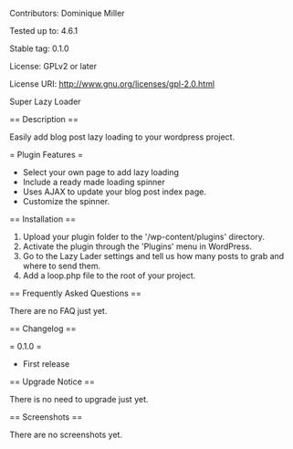 Contributors: Dominique Miller 

Tested up to: 4.6.1

Stable tag: 0.1.0

License: GPLv2 or later

License URI: http://www.gnu.org/licenses/gpl-2.0.html
 
Super Lazy Loader
 
== Description ==
 
Easily add blog post lazy loading to your wordpress project.
 
= Plugin Features =
 
*   Select your own page to add lazy loading
*   Include a ready made loading spinner
*   Uses AJAX to update your blog post index page.
*   Customize the spinner.
 
== Installation ==
 
1.  Upload your plugin folder to the '/wp-content/plugins' directory.
2.  Activate the plugin through the 'Plugins' menu in WordPress.
3.  Go to the Lazy Lader settings and tell us how many posts to grab 
    and where to send them.
4.  Add a loop.php file to the root of your project.
 
== Frequently Asked Questions ==
 
There are no FAQ just yet.
 
== Changelog ==
 
= 0.1.0 =
*   First release
 
== Upgrade Notice ==
 
There is no need to upgrade just yet.
 
== Screenshots ==
 
There are no screenshots yet.
